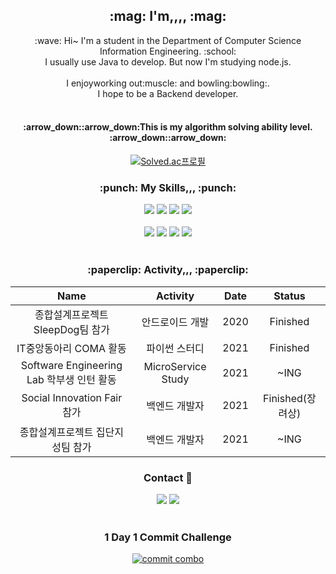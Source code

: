 <div align="center">

<p align="left">
  <h2> :mag: I'm,,,, :mag:</h2>
  :wave: Hi~ I'm a student in the Department of Computer Science Information Engineering. :school:</br>
  I usually use Java to develop. But now I'm studying node.js.</br></br>
  I enjoyworking out:muscle: and bowling:bowling:.</br>
  I hope to be a Backend developer.</br></br>
  
  <h4> :arrow_down::arrow_down:This is my algorithm solving ability level. :arrow_down::arrow_down:</h4>
  
  [![Solved.ac프로필](http://mazassumnida.wtf/api/v2/generate_badge?boj=kdl5001)](https://solved.ac/kdl5001)

</p>

  <h3> :punch: My Skills,,, :punch:</h3>
  <img src="https://img.shields.io/badge/C-A8B9CC?style=flat-square&logo=C%2B%2B&logoColor=white"/>
  <img src="https://img.shields.io/badge/Python-3776AB?style=flat-square&logo=python&logoColor=white"/>
  <img src="https://img.shields.io/badge/Java-007396?style=flat-square&logo=Typescript&logoColor=white"/>
  <img src="https://img.shields.io/badge/Node.js-339933?style=flat-square&logo=C%2B%2B&logoColor=white"/>
  </br></br>
  <img src="https://img.shields.io/badge/Javascript-F7DF1E?style=flat-square&logo=Javascript&logoColor=black"/>
  <img src="https://img.shields.io/badge/Mysql-4479A1?style=flat-square&logo=mysql&logoColor=white"/>
  <img src="https://img.shields.io/badge/Spring-6DB33F?style=flat-square&logo=C%2B%2B&logoColor=white"/>
  <img src="https://img.shields.io/badge/Express-000000?style=flat-square&logo=C%2B%2B&logoColor=white"/>
 </br></br>
 
 <h3> :paperclip: Activity,,, :paperclip:</h3>
 
|Name|Activity|Date|Status|
|:---:|:---:|:---:|:---:|
|종합설계프로젝트 SleepDog팀 참가|안드로이드 개발|2020|Finished|
|IT중앙동아리 COMA 활동|파이썬 스터디|2021|Finished|
|Software Engineering Lab 학부생 인턴 활동|MicroService Study|2021|~ING|
|Social Innovation Fair 참가|백엔드 개발자|2021|Finished(장려상)|
|종합설계프로젝트 집단지성팀 참가|백엔드 개발자|2021|~ING|

  <h3> Contact 💬</h3>

  <img src="https://img.shields.io/badge/Tech blog-9999FF?style=flat-square&logo=Github&logoColor=white"/>
  <img src="https://img.shields.io/badge/Gmail-FF5A5F?style=flat-square&logo=Gmail&logoColor=white"/> </br></br>

  <h3> 1 Day 1 Commit Challenge </h3>

  [![commit combo](http://commitcombo.com/get?user=1876070677&theme=Peach-mini)](https://github.com/devxb/commitcombo)
  

</div>
